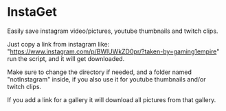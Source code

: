 # InstaGet
Easily save instagram video/pictures, youtube thumbnails and twitch clips.

Just copy a link from instagram like: "https://www.instagram.com/p/BWlUWkZD0pr/?taken-by=gaming1empire" run the script, and it will get downloaded.

Make sure to change the directory if needed, and a folder named "notInstagram" inside, if you also use it for youtube thumbnails and/or twitch clips.

If you add a link for a gallery it will download all pictures from that gallery.
